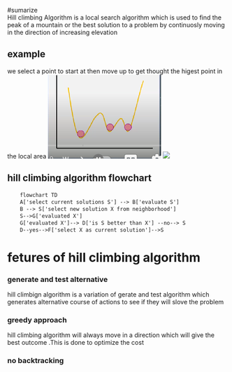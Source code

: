 #sumarize  
Hill climbing Algorithm is a local search algorithm which is used to find the peak of a mountain or the best solution to a problem by continuosly moving in the direction of increasing elevation 
## example 
we select a point to start at then move up to get thought the higest point in the local area 
 ![](../picture/Capture.png)
![](../picture/cáp.png)
## hill climbing algorithm flowchart 
```mermaid 
	flowchart TD 
	A['select current solutions S'] --> B['evaluate S']
	B --> S['select new solution X from neighborhood']
	S-->G['evaluated X']
	G['evaluated X']--> D['is S better than X'] --no--> S
	D--yes-->F['select X as current solution']-->S
```

# fetures of hill climbing algorithm 
###  generate and test alternative 
hill climbign algorithm is a variation of gerate and test algorithm which generates alternative course of actions to see if they will slove the problem 
### greedy approach 
hill  climbing algorithm will always move in a direction which will give the best outcome .This is done to optimize the cost 
### no backtracking 
